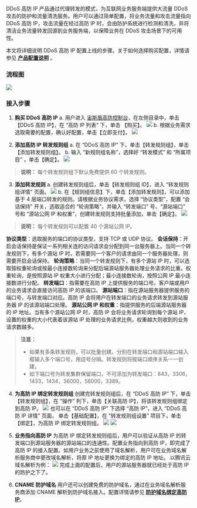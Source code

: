  DDoS 高防 IP 产品通过代理转发的模式，为互联网业务服务端提供大流量 DDoS 攻击的防护和流量清洗服务。用户可以通过简单配置，将业务流量和攻击流量指向 DDoS 高防 IP，攻击流量在经过高防 IP 时，会由防护系统进行检测和清洗，并将清洁业务流量转发回源到业务服务端，以保障业务在 DDoS 攻击场景下的可用性。
 
本文将详细说明 DDoS 高防 IP 配置上线的步骤。关于如何选择购买配置，详情请参见 [**产品配置说明**](https://cloud.tencent.com/document/product/685/18798) 。

### 流程图
![](https://main.qcloudimg.com/raw/7742fd0997412f9957a83cc62dffb6e7.png)

### 接入步骤
1. **购买 DDoS 高防 IP**
a. 用户进入 [宙斯盾高防控制台](https://console.cloud.tencent.com/gamesec)，在左侧目录中，单击【DDoS 高防 IP】，在 “高防 IP 列表” 下，单击 【购买】。
![](https://main.qcloudimg.com/raw/3438b0feb57b8a69c9579a7eef5b3843.png)
b. 根据业务需求选取需要的配置，确认好配置，单击【立即支付】。
![](https://i.imgur.com/11lF1ZC.png)

2. **添加高防 IP 转发规则组**
a. 在 “DDoS 高防 IP” 下，单击【转发规则组】，单击【添加转发规则组】。
b. 输入 “新规则组名称”，选择好 “转发模式” 和 “所属项目” ，单击【确定】。
![](https://main.qcloudimg.com/raw/a7d6fed5e864c5922534b4433c138fe3.png)
>**说明：**
>每个转发规则组下默认免费提供 60 个转发规则。

3. **添加转发规则**
a. 创建转发规则组后，单击【转发规则组 ID】，进入 “转发规则组详情” 页面。
![](https://main.qcloudimg.com/raw/6fce19de8bcd05382f20c5f4fb98516f.png)
b. 在【规则组信息】下，单击【添加转发规则】，可以添加基于 4 层端口转发的规则。请根据业务协议需求，选择 “协议类型”，配置 “会话保持” 开关，选取适合的 “轮询策略”，并输入 “转发端口” 号、“源站端口” 号和 “源站公网 IP 和权重”，创建转发规则支持批量添加，单击【确定】。
![](https://main.qcloudimg.com/raw/7b40fa357f1bf439616b324d66ea4846.png)
>**说明：**
每个转发规则可以配置 40 个源站公网 IP。

 **协议类型**：选取服务的端口的协议类型，支持 TCP 或 UDP 协议。
 **会话保持**：开启会话保持是保证一系列相关连的访问请求会分配到同一台服务器上。当同一个转发规则下，有多个源站 IP 时，若需要同一个客户的请求由同一个服务器处理，则需要开启会话保持。
 **轮询策略**：当同一个转发规则下，有多个源站 IP 时，可以选取按权重轮询或按最小连接数轮询来分配后端源站服务器处理业务请求的比重。权重轮询，是按照源站 IP 权重大小进行分配；最小连接数轮询，按照公网 IP 最小连接数进行分配。
  **转发端口**：指需要在高防 IP 上提供服务的端口号。客户端或用户的业务请求会直接访问高防 IP 的该端口。
  **源站端口**：指在源站服务器提供服务的端口号，与转发端口对应。高防 IP 会将用户在转发端口的业务请求转发到源站服务器 IP 的该源站端口处理。
 **源站公网 IP 和权重**：指提供服务的后端源站服务器的 IP 地址。当有多个源站公网 IP 时，高防 IP 会将业务请求轮询到每个源站 IP，设置的权重的大小代表着该源站 IP 处理的业务请求比例，权重越大则收到的业务请求数越多。
>**注意：**
> - 如果有多条转发规则，可以批量创建。分别在转发端口和源站端口输入框输入多个端口号，用逗号分隔。转发规则将按端口顺序关系一一创建。
> - 如下端口号为转发集群保留端口，不可添加为转发端口：843，3306，1433，1434，36000，56000，3389。

4. **为高防 IP 绑定转发规则组**
创建完转发规则组后，在 “DDoS 高防 IP” 下，单击【转发规则组】，在 “操作” 列下，单击【关联高防 IP】，将该转发规则组绑定到高防 IP。
  ![](
https://main.qcloudimg.com/raw/a967def3d82e72387fe4179d101e7228.png)
也可以在 “DDoS 高防 IP” 下选择 “高防 IP”，进入 “DDoS 高防 IP 详情” 页面， 单击【基础配置】，在 “转发规则组设置” 项目下，单击【绑定】，为高防 IP 绑定转发规则组。
 ![](https://main.qcloudimg.com/raw/8d6614440b2c3cedd8f899322713af29.png)
 ![](https://main.qcloudimg.com/raw/bfc70be9358c4c622c6e5ad49e235d06.png)

5. **业务指向高防 IP**
 为高防 IP 绑定转发规则组后，用户可以验证从高防 IP 的转发端口到源站服务器的源站端口的连通性。配置业务指向到高防 IP，即完成了高防 IP 的接入配置。如用户业务之前使用了域名解析，用户可在业务域名解析服务商中更改域名解析，将原 IP 地址更换为绑定的高防 IP 地址。
 以腾讯云域名解析为例：
![](https://main.qcloudimg.com/raw/351f9c5355dd4e41e5e5ef0cd3537a7a.png)
完成上面的配置后，用户的源站服务器就已经处于高防 IP 的防护之下了。

6. **CNAME 防护域名**
用户还可以创建免费的防护域名，通过在业务域名解析服务商添加 CNAME 解析到防护域名接入。配置详情请参见 [**防护域名绑定高防IP**](https://cloud.tencent.com/document/product/685/18808)。






